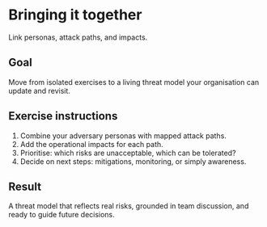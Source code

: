 # Bringing it together

Link personas, attack paths, and impacts.

## Goal
Move from isolated exercises to a living threat model
your organisation can update and revisit.

## Exercise instructions
1. Combine your adversary personas with mapped attack paths.  
2. Add the operational impacts for each path.  
3. Prioritise: which risks are unacceptable, which can be tolerated?  
4. Decide on next steps: mitigations, monitoring, or simply awareness.  

## Result
A threat model that reflects real risks, grounded in team discussion,
and ready to guide future decisions.
